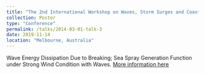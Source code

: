 ```yaml
---
title: "The 2nd International Workshop on Waves, Storm Surges and Coastal Hazards."
collection: Poster
type: "Conference"
permalink: /talks/2014-03-01-talk-3
date: 2019-11-14
location: "Melbourne, Australia"
---
```


Wave Energy Dissipation Due to Breaking; Sea Spray Generation Function under Strong Wind Condition with Waves.
[More information here](http://waveworkshop.org/16thWaves/index.htm)
